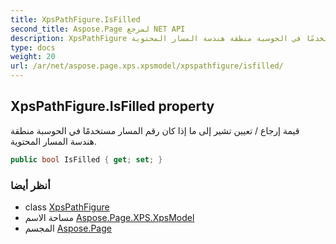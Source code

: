 ```yaml
---
title: XpsPathFigure.IsFilled
second_title: Aspose.Page لمرجع NET API
description: XpsPathFigure ملكية. قيمة إرجاع / تعيين تشير إلى ما إذا كان رقم المسار مستخدمًا في الحوسبة منطقة هندسة المسار المحتوية.
type: docs
weight: 20
url: /ar/net/aspose.page.xps.xpsmodel/xpspathfigure/isfilled/
---
```

## XpsPathFigure.IsFilled property

قيمة إرجاع / تعيين تشير إلى ما إذا كان رقم المسار مستخدمًا في الحوسبة منطقة هندسة المسار المحتوية.

```csharp
public bool IsFilled { get; set; }
```

### أنظر أيضا

* class [XpsPathFigure](../)
* مساحة الاسم [Aspose.Page.XPS.XpsModel](../../xpspathfigure/)
* المجسم [Aspose.Page](../../../)


